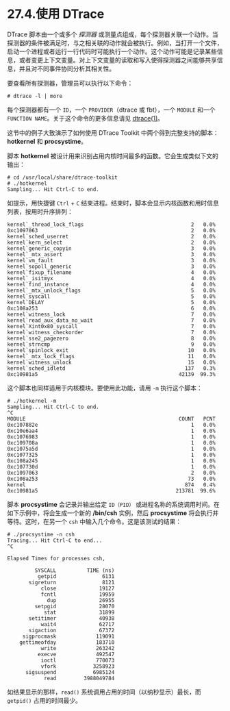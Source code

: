 # 27.4.使用 DTrace

DTrace 脚本由一个或多个 _探测器_ 或测量点组成，每个探测器关联一个动作。当探测器的条件被满足时，与之相关联的动作就会被执行。例如，当打开一个文件，启动一个进程或者运行一行代码时可能执行一个动作。这个动作可能是记录某些信息，或者变更上下文变量。对上下文变量的读取和写入使得探测器之间能够共享信息，并且对不同事件协同分析其相关性。

要查看所有探测器，管理员可以执行以下命令：

```shell-session
# dtrace -l | more
```

每个探测器都有一个 `ID`，一个 `PROVIDER`（dtrace 或 fbt），一个 `MODULE` 和一个 `FUNCTION NAME`。关于这个命令的更多信息请见 [dtrace(1)](https://www.freebsd.org/cgi/man.cgi?query=dtrace&sektion=1&format=html)。

这节中的例子大致演示了如何使用 DTrace Toolkit 中两个得到完整支持的脚本：**hotkernel** 和 **procsystime**。

脚本 **hotkernel** 被设计用来识别占用内核时间最多的函数。它会生成类似下文的输出：

```shell-session
# cd /usr/local/share/dtrace-toolkit
# ./hotkernel
Sampling... Hit Ctrl-C to end.
```

如提示，用快捷键 `Ctrl` + `C` 结束进程。结束时，脚本会显示内核函数和用时信息列表，按用时升序排列：

```shell-session
kernel`_thread_lock_flags                                   2   0.0%
0xc1097063                                                  2   0.0%
kernel`sched_userret                                        2   0.0%
kernel`kern_select                                          2   0.0%
kernel`generic_copyin                                       3   0.0%
kernel`_mtx_assert                                          3   0.0%
kernel`vm_fault                                             3   0.0%
kernel`sopoll_generic                                       3   0.0%
kernel`fixup_filename                                       4   0.0%
kernel`_isitmyx                                             4   0.0%
kernel`find_instance                                        4   0.0%
kernel`_mtx_unlock_flags                                    5   0.0%
kernel`syscall                                              5   0.0%
kernel`DELAY                                                5   0.0%
0xc108a253                                                  6   0.0%
kernel`witness_lock                                         7   0.0%
kernel`read_aux_data_no_wait                                7   0.0%
kernel`Xint0x80_syscall                                     7   0.0%
kernel`witness_checkorder                                   7   0.0%
kernel`sse2_pagezero                                        8   0.0%
kernel`strncmp                                              9   0.0%
kernel`spinlock_exit                                       10   0.0%
kernel`_mtx_lock_flags                                     11   0.0%
kernel`witness_unlock                                      15   0.0%
kernel`sched_idletd                                       137   0.3%
0xc10981a5                                              42139  99.3%
```

这个脚本也同样适用于内核模块。要使用此功能，请用 `-m` 执行这个脚本：

```shell-session
# ./hotkernel -m
Sampling... Hit Ctrl-C to end.
^C
MODULE                                                  COUNT   PCNT
0xc107882e                                                  1   0.0%
0xc10e6aa4                                                  1   0.0%
0xc1076983                                                  1   0.0%
0xc109708a                                                  1   0.0%
0xc1075a5d                                                  1   0.0%
0xc1077325                                                  1   0.0%
0xc108a245                                                  1   0.0%
0xc107730d                                                  1   0.0%
0xc1097063                                                  2   0.0%
0xc108a253                                                 73   0.0%
kernel                                                    874   0.4%
0xc10981a5                                             213781  99.6%
```

脚本 **procsystime** 会记录并输出给定 `ID（PID）` 或进程名称的系统调用时间。在如下示例中，将会生成一个新的 **/bin/csh** 实例，然后 **procsystime** 将会执行并等待。这时，在另一个 `csh` 中输入几个命令。这是该测试的结果：

```shell-session
# ./procsystime -n csh
Tracing... Hit Ctrl-C to end...
^C

Elapsed Times for processes csh,

         SYSCALL          TIME (ns)
          getpid               6131
       sigreturn               8121
           close              19127
           fcntl              19959
             dup              26955
         setpgid              28070
            stat              31899
       setitimer              40938
           wait4              62717
       sigaction              67372
     sigprocmask             119091
    gettimeofday             183710
           write             263242
          execve             492547
           ioctl             770073
           vfork            3258923
      sigsuspend            6985124
            read         3988049784
```

如结果显示的那样，`read()` 系统调用占用的时间（以纳秒显示）最长，而 `getpid()` 占用的时间最少。
